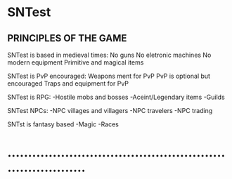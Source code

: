 SNTest
========================================================================
PRINCIPLES OF THE GAME
------------------------------------------------------------------------
SNTest is based in medieval times:
	No guns
	No eletronic machines
	No modern equipment
	Primitive and magical items
	
SNTest is PvP encouraged:
	Weapons ment for PvP
	PvP is optional but encouraged
	Traps and equipment for PvP
	
SNTest is RPG:
	-Hostile mobs and bosses
	-Aceint/Legendary items
	-Guilds
	
SNTest NPCs:
	-NPC villages and villagers
	-NPC travelers
	-NPC trading
	
 SNTst is fantasy based
  	-Magic
  	-Races
	
........................................................................
========================================================================
